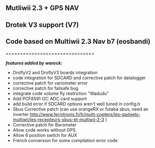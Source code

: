 ## Mutliwii 2.3 + GPS NAV 
## Drotek V3 support (V7)
## Code based on Multiwii 2.3 Nav b7 (eosbandi)
===============================

_**features added by wareck:**_

- DroflyV2 and DroflyV3 boards integration
- code integration for SDCARD and corrective patch for datalogger
- corrective patch for variometer error
- corrective patch for failsafe bug
- integrate code volume fly restriction "Wadudu"
- Add PCF8591 I2C ADC card support
- add build error if SDCARD options aren't well tuned in config.h
- Sbus Corrective patch (can use orangeRX or futaba sbus, need an inverter http://www.fernitronix.fr/fr/multi-copters/les-gadgets-multiwii/les-recepteurs-sbus-et-multiwii-2-3 )
- Corrective patch for Barometer
- Allow code works without GPS
- Allow 6 position switch for AUX
- French conversion for some compilation error code
